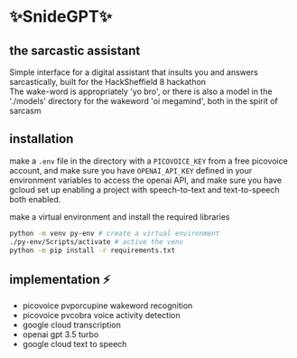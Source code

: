 # ✨SnideGPT✨
## the sarcastic assistant

Simple interface for a digital assistant that insults you and answers sarcastically, built for the HackSheffield 8 hackathon  
The wake-word is appropriately 'yo bro', or there is also a model in the './models' directory for the wakeword 'oi megamind', both in the spirit of sarcasm

## installation

make a `.env` file in the directory with a `PICOVOICE_KEY` from a free picovoice account, and make sure you have `OPENAI_API_KEY` defined in your environment variables to access the openai API, and make sure you have gcloud set up enabling a project with speech-to-text and text-to-speech both enabled.

make a virtual environment and install the required libraries
```bash
python -m venv py-env # create a virtual environment
./py-env/Scripts/activate # active the venv
python -m pip install -r requirements.txt
```

## implementation ⚡
- picovoice pvporcupine wakeword recognition  
- picovoice pvcobra voice activity detection  
- google cloud transcription  
- openai gpt 3.5 turbo
- google cloud text to speech
